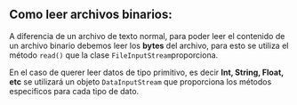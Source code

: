 ## Como leer archivos binarios:
>
A diferencia de un archivo de texto normal, para poder leer el contenido de un archivo binario debemos leer los **bytes** del archivo,
para esto se utiliza el método `read()` que la clase `FileInputStream`proporciona.
>
En el caso de querer leer datos de tipo primitivo, es decir **Int, String, Float, etc** se utilizará un objeto `DataInputStream` 
que proporciona los métodos especificos para cada tipo de dato.
